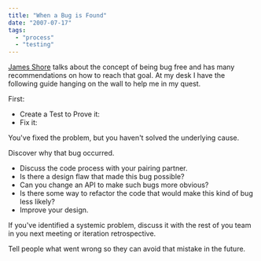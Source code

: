```yaml
---
title: "When a Bug is Found"
date: "2007-07-17"
tags: 
  - "process"
  - "testing"
---
```


[James Shore](http://www.jamesshore.com/Agile-Book/no_bugs.html) talks about the concept of being bug free and has many recommendations on how to reach that goal. At my desk I have the following guide hanging on the wall to help me in my quest.

First:

- Create a Test to Prove it:
- Fix it:

You've fixed the problem, but you haven't solved the underlying cause.

Discover why that bug occurred.

- Discuss the code process with your pairing partner.
- Is there a design flaw that made this bug possible?
- Can you change an API to make such bugs more obvious?
- Is there some way to refactor the code that would make this kind of bug less likely?
- Improve your design.

If you've identified a systemic problem, discuss it with the rest of you team in you next meeting or iteration retrospective.

Tell people what went wrong so they can avoid that mistake in the future.
